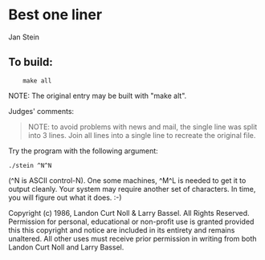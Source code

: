 # Best one liner 

Jan Stein

## To build:

        make all

NOTE: The original entry may be built with "make alt".

Judges' comments:

> NOTE: to avoid problems with news and mail, the single line was split
> into 3 lines.  Join all lines into a single line to recreate
> the original file.

Try the program with the following argument:

	./stein ^N^N

(^N is ASCII control-N).  One some machines, ^M^L is needed to get it to
output cleanly.  Your system may require another set of characters.
In time, you will figure out what it does. :-)


Copyright (c) 1986, Landon Curt Noll & Larry Bassel.
All Rights Reserved.  Permission for personal, educational or non-profit use is
granted provided this this copyright and notice are included in its entirety
and remains unaltered.  All other uses must receive prior permission in writing
from both Landon Curt Noll and Larry Bassel.
